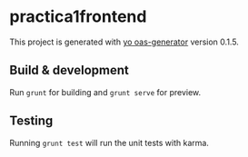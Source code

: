 # practica1frontend

This project is generated with [yo oas-generator](https://github.com/fabianLeon/oas)
version 0.1.5.

## Build & development

Run `grunt` for building and `grunt serve` for preview.

## Testing

Running `grunt test` will run the unit tests with karma.
